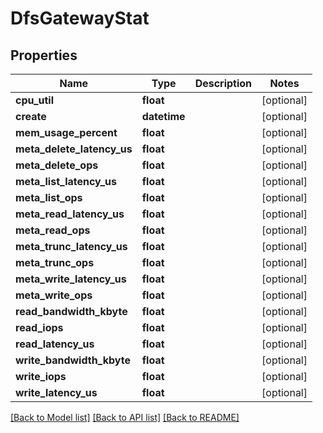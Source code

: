 # DfsGatewayStat

## Properties
Name | Type | Description | Notes
------------ | ------------- | ------------- | -------------
**cpu_util** | **float** |  | [optional] 
**create** | **datetime** |  | [optional] 
**mem_usage_percent** | **float** |  | [optional] 
**meta_delete_latency_us** | **float** |  | [optional] 
**meta_delete_ops** | **float** |  | [optional] 
**meta_list_latency_us** | **float** |  | [optional] 
**meta_list_ops** | **float** |  | [optional] 
**meta_read_latency_us** | **float** |  | [optional] 
**meta_read_ops** | **float** |  | [optional] 
**meta_trunc_latency_us** | **float** |  | [optional] 
**meta_trunc_ops** | **float** |  | [optional] 
**meta_write_latency_us** | **float** |  | [optional] 
**meta_write_ops** | **float** |  | [optional] 
**read_bandwidth_kbyte** | **float** |  | [optional] 
**read_iops** | **float** |  | [optional] 
**read_latency_us** | **float** |  | [optional] 
**write_bandwidth_kbyte** | **float** |  | [optional] 
**write_iops** | **float** |  | [optional] 
**write_latency_us** | **float** |  | [optional] 

[[Back to Model list]](../README.md#documentation-for-models) [[Back to API list]](../README.md#documentation-for-api-endpoints) [[Back to README]](../README.md)


